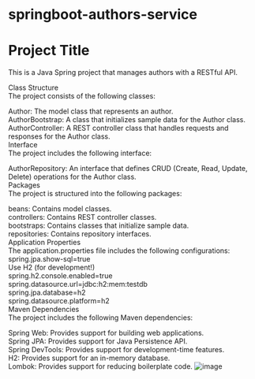 # springboot-authors-service
# Project Title
This is a Java Spring project that manages authors with a RESTful API.  

Class Structure  
The project consists of the following classes:  

Author: The model class that represents an author.    
AuthorBootstrap: A class that initializes sample data for the Author class.  
AuthorController: A REST controller class that handles requests and responses for the Author class.  
Interface  
The project includes the following interface:  

AuthorRepository: An interface that defines CRUD (Create, Read, Update, Delete) operations for the Author class.  
Packages  
The project is structured into the following packages:  

beans: Contains model classes.  
controllers: Contains REST controller classes.  
bootstraps: Contains classes that initialize sample data.  
repositories: Contains repository interfaces.  
Application Properties  
The application.properties file includes the following configurations:  
spring.jpa.show-sql=true  
Use H2 (for development!)  
spring.h2.console.enabled=true  
spring.datasource.url=jdbc:h2:mem:testdb  
spring.jpa.database=h2  
spring.datasource.platform=h2  
Maven Dependencies  
The project includes the following Maven dependencies:  

Spring Web: Provides support for building web applications.  
Spring JPA: Provides support for Java Persistence API.  
Spring DevTools: Provides support for development-time features.  
H2: Provides support for an in-memory database.  
Lombok: Provides support for reducing boilerplate code.
![image](https://user-images.githubusercontent.com/115930441/224191224-eba4aec1-d055-4877-b9bf-6df0b832b2a2.png)

